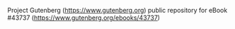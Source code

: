 Project Gutenberg (https://www.gutenberg.org) public repository for eBook #43737 (https://www.gutenberg.org/ebooks/43737)
